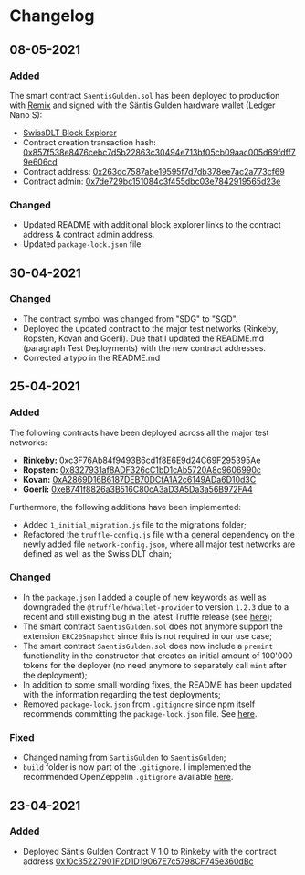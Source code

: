 # Changelog

## 08-05-2021

### Added
The smart contract `SaentisGulden.sol` has been deployed to production with [Remix](http://remix.ethereum.org/) and signed with the Säntis Gulden hardware wallet (Ledger Nano S):
- [SwissDLT Block Explorer](https://swissdlt.appswithlove.net/)
- Contract creation transaction hash: [0x857f538e8476cebc7d5b22863c30494e713bf05cb09aac005d69fdff79e606cd](https://swissdlt.appswithlove.net/tx/0x857f538e8476cebc7d5b22863c30494e713bf05cb09aac005d69fdff79e606cd)
- Contract address: [0x263dc7587abe19595f7d7db378ee7ac2a773cf69](https://swissdlt.appswithlove.net/address/0x263dc7587abe19595f7d7db378ee7ac2a773cf69)
- Contract admin: [0x7de729bc151084c3f455dbc03e7842919565d23e](https://swissdlt.appswithlove.net/address/0x7de729bc151084c3f455dbc03e7842919565d23e)

### Changed
- Updated README with additional block explorer links to the contract address & contract admin address.
- Updated `package-lock.json` file.

## 30-04-2021

### Changed
- The contract symbol was changed from "SDG" to "SGD".
- Deployed the updated contract to the major test networks (Rinkeby, Ropsten, Kovan and Goerli). Due that I updated the README.md (paragraph Test Deployments) with the new contract addresses.
- Corrected a typo in the README.md

## 25-04-2021

### Added
The following contracts have been deployed across all the major test networks:
- **Rinkeby:** [0xc3F76Ab84f9493B6cd1f8E6E9d24C69F295395Ae](https://rinkeby.etherscan.io/address/0xc3f76ab84f9493b6cd1f8e6e9d24c69f295395ae)
- **Ropsten:** [0x8327931af8ADF326cC1bD1cAb5720A8c9606990c](https://ropsten.etherscan.io/address/0x8327931af8adf326cc1bd1cab5720a8c9606990c)
- **Kovan:** [0xA2869D16B6187DEB70DCfA1A2c6149ADa6D10d3C](https://kovan.etherscan.io/address/0xa2869d16b6187deb70dcfa1a2c6149ada6d10d3c)
- **Goerli:** [0xeB741f8826a3B516C80cA3aD3A5Da3a56B972FA4](https://goerli.etherscan.io/address/0xeb741f8826a3b516c80ca3ad3a5da3a56b972fa4)

Furthermore, the following additions have been implemented:
- Added `1_initial_migration.js` file to the migrations folder;
- Refactored the `truffle-config.js` file with a general dependency on the newly added file `network-config.json`, where all major test networks are defined as well as the Swiss DLT chain;

### Changed
- In the `package.json` I added a couple of new keywords as well as downgraded the `@truffle/hdwallet-provider` to version `1.2.3` due to a recent and still existing bug in the latest Truffle release (see [here](https://stackoverflow.com/questions/66735307/truffle-contract-deployment-failed-invalid-sender));
- The smart contract `SaentisGulden.sol` does not anymore support the extension `ERC20Snapshot` since this is not required in our use case;
- The smart contract `SaentisGulden.sol` does now include a `premint` functionality in the constructor that creates an initial amount of 100'000 tokens for the deployer (no need anymore to separately call `mint` after the deployment);
- In addition to some small wording fixes, the README has been updated with the information regarding the test deployments;
- Removed `package-lock.json` from `.gitignore` since npm itself recommends committing the `package-lock.json` file. See [here](https://docs.npmjs.com/cli/v7/configuring-npm/package-lock-json).

### Fixed
- Changed naming from `SantisGulden` to `SaentisGulden`;
- `build` folder is now part of the `.gitignore`. I implemented the recommended OpenZeppelin `.gitignore` available [here](https://github.com/OpenZeppelin/openzeppelin-contracts/blob/master/.gitignore).

## 23-04-2021

### Added
- Deployed Säntis Gulden Contract V 1.0 to Rinkeby with the contract address [0x10c35227901F2D1D19067E7c5798CF745e360dBc](https://rinkeby.etherscan.io/address/0x10c35227901f2d1d19067e7c5798cf745e360dbc)
